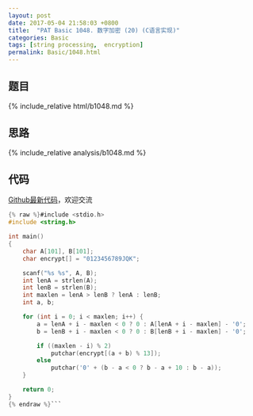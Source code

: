```yaml
---
layout: post
date: 2017-05-04 21:58:03 +0800
title:  "PAT Basic 1048. 数字加密 (20) (C语言实现)"
categories: Basic
tags: [string processing,  encryption]
permalink: Basic/1048.html
---
```


## 题目

{% include_relative html/b1048.md %}

## 思路

{% include_relative analysis/b1048.md %}

## 代码

[Github最新代码](https://github.com/OliverLew/PAT/blob/master/PATBasic/1048.c)，欢迎交流

```c
{% raw %}#include <stdio.h>
#include <string.h>

int main()
{
	char A[101], B[101];
	char encrypt[] = "0123456789JQK";

	scanf("%s %s", A, B);
	int lenA = strlen(A);
	int lenB = strlen(B);
	int maxlen = lenA > lenB ? lenA : lenB;
	int a, b;

	for (int i = 0; i < maxlen; i++) {
		a = lenA + i - maxlen < 0 ? 0 : A[lenA + i - maxlen] - '0';
		b = lenB + i - maxlen < 0 ? 0 : B[lenB + i - maxlen] - '0';

		if ((maxlen - i) % 2)
			putchar(encrypt[(a + b) % 13]);
		else
			putchar('0' + (b - a < 0 ? b - a + 10 : b - a));
	}

	return 0;
}
{% endraw %}```
